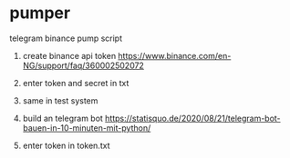 # pumper
telegram binance pump script

 1. create binance api token
    https://www.binance.com/en-NG/support/faq/360002502072
    
 2. enter token and secret in txt
 
 3. same in test system

 3. build an telegram bot
    https://statisquo.de/2020/08/21/telegram-bot-bauen-in-10-minuten-mit-python/
 
 4. enter token in token.txt

